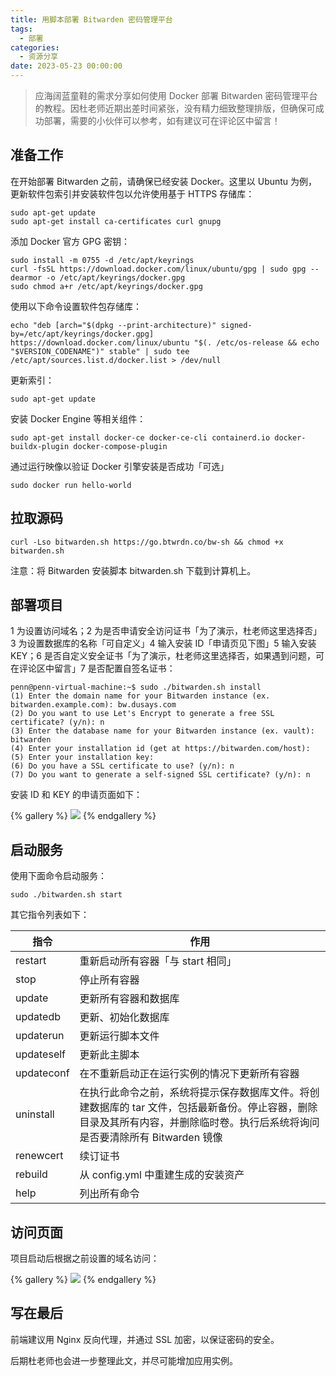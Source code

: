 ```yaml
---
title: 用脚本部署 Bitwarden 密码管理平台
tags:
  - 部署
categories:
  - 资源分享
date: 2023-05-23 00:00:00
---
```


> 应海阔蓝童鞋的需求分享如何使用 Docker 部署 Bitwarden 密码管理平台的教程。因杜老师近期出差时间紧张，没有精力细致整理排版，但确保可成功部署，需要的小伙伴可以参考，如有建议可在评论区中留言！

<!-- more -->

## 准备工作

在开始部署 Bitwarden 之前，请确保已经安装 Docker。这里以 Ubuntu 为例，更新软件包索引并安装软件包以允许使用基于 HTTPS 存储库：

```
sudo apt-get update
sudo apt-get install ca-certificates curl gnupg
```

添加 Docker 官方 GPG 密钥：

```
sudo install -m 0755 -d /etc/apt/keyrings
curl -fsSL https://download.docker.com/linux/ubuntu/gpg | sudo gpg --dearmor -o /etc/apt/keyrings/docker.gpg
sudo chmod a+r /etc/apt/keyrings/docker.gpg
```

使用以下命令设置软件包存储库：

```
echo "deb [arch="$(dpkg --print-architecture)" signed-by=/etc/apt/keyrings/docker.gpg] https://download.docker.com/linux/ubuntu "$(. /etc/os-release && echo "$VERSION_CODENAME")" stable" | sudo tee /etc/apt/sources.list.d/docker.list > /dev/null
```

更新索引：

```
sudo apt-get update
```

安装 Docker Engine 等相关组件：

```
sudo apt-get install docker-ce docker-ce-cli containerd.io docker-buildx-plugin docker-compose-plugin
```

通过运行映像以验证 Docker 引擎安装是否成功「可选」

```
sudo docker run hello-world
```

## 拉取源码

```
curl -Lso bitwarden.sh https://go.btwrdn.co/bw-sh && chmod +x bitwarden.sh
```

注意：将 Bitwarden 安装脚本 bitwarden.sh 下载到计算机上。

## 部署项目

1 为设置访问域名；2 为是否申请安全访问证书「为了演示，杜老师这里选择否」3 为设置数据库的名称「可自定义」4 输入安装 ID「申请页见下图」5 输入安装 KEY；6 是否自定义安全证书「为了演示，杜老师这里选择否，如果遇到问题，可在评论区中留言」7 是否配置自签名证书：

```
penn@penn-virtual-machine:~$ sudo ./bitwarden.sh install
(1) Enter the domain name for your Bitwarden instance (ex. bitwarden.example.com): bw.dusays.com
(2) Do you want to use Let's Encrypt to generate a free SSL certificate? (y/n): n
(3) Enter the database name for your Bitwarden instance (ex. vault): bitwarden
(4) Enter your installation id (get at https://bitwarden.com/host): 
(5) Enter your installation key: 
(6) Do you have a SSL certificate to use? (y/n): n
(7) Do you want to generate a self-signed SSL certificate? (y/n): n
```

安装 ID 和 KEY 的申请页面如下：

{% gallery %}
![](https://cdn.dusays.com/2023/05/588-1.jpg)
{% endgallery %}

## 启动服务

使用下面命令启动服务：

```
sudo ./bitwarden.sh start
```

其它指令列表如下：

| 指令 | 作用 |
| - | - |
| restart | 重新启动所有容器「与 start 相同」 |
| stop | 停止所有容器 |
| update | 更新所有容器和数据库 |
| updatedb | 更新、初始化数据库 |
| updaterun | 更新运行脚本文件 |
| updateself | 更新此主脚本 |
| updateconf | 在不重新启动正在运行实例的情况下更新所有容器 |
| uninstall | 在执行此命令之前，系统将提示保存数据库文件。将创建数据库的 tar 文件，包括最新备份。停止容器，删除目录及其所有内容，并删除临时卷。执行后系统将询问是否要清除所有 Bitwarden 镜像 |
| renewcert | 续订证书 |
| rebuild | 从 config.yml 中重建生成的安装资产 |
| help | 列出所有命令 |

## 访问页面

项目启动后根据之前设置的域名访问：

{% gallery %}
![](https://cdn.dusays.com/2023/05/588-2.jpg)
{% endgallery %}

## 写在最后

前端建议用 Nginx 反向代理，并通过 SSL 加密，以保证密码的安全。

后期杜老师也会进一步整理此文，并尽可能增加应用实例。